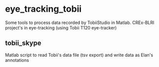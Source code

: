 # eye_tracking_tobii
Some tools to process data recorded by TobiiStudio in Matlab.
CREx-BLRI project's in eye-tracking (using Tobii T120 eye-tracker)


## tobii_skype
Matlab script to read Tobii's data file (tsv export) and write data as Elan's annotations


